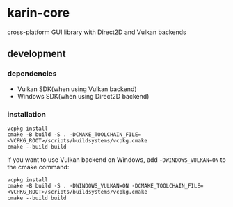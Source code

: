 # karin-core
cross-platform GUI library with Direct2D and Vulkan backends

## development

### dependencies
- Vulkan SDK(when using Vulkan backend)
- Windows SDK(when using Direct2D backend)

### installation
```shell
vcpkg install
cmake -B build -S . -DCMAKE_TOOLCHAIN_FILE=<VCPKG_ROOT>/scripts/buildsystems/vcpkg.cmake
cmake --build build
```

if you want to use Vulkan backend on Windows, add `-DWINDOWS_VULKAN=ON` to the cmake command:
```shell
vcpkg install
cmake -B build -S . -DWINDOWS_VULKAN=ON -DCMAKE_TOOLCHAIN_FILE=<VCPKG_ROOT>/scripts/buildsystems/vcpkg.cmake
cmake --build build
```
